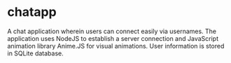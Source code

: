 # chatapp
A chat application wherein users can connect easily via usernames. The application uses NodeJS to establish a server connection and JavaScript animation library Anime.JS for visual animations. User information is stored in SQLite database.
